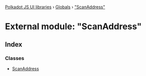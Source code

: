 [Polkadot JS UI libraries](../README.md) › [Globals](../globals.md) › ["ScanAddress"](_scanaddress_.md)

# External module: "ScanAddress"

## Index

### Classes

* [ScanAddress](../classes/_scanaddress_.scanaddress.md)
